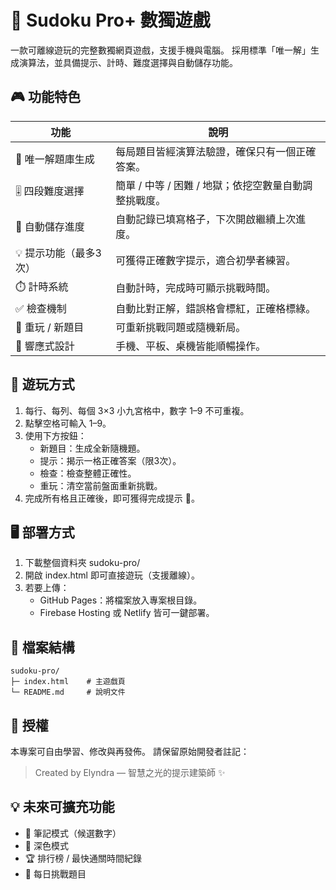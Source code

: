 # 🧩 Sudoku Pro+ 數獨遊戲

一款可離線遊玩的完整數獨網頁遊戲，支援手機與電腦。
採用標準「唯一解」生成演算法，並具備提示、計時、難度選擇與自動儲存功能。

## 🎮 功能特色
| 功能 | 說明 |
|------|------|
| 🎲 唯一解題庫生成 | 每局題目皆經演算法驗證，確保只有一個正確答案。 |
| 🎚️ 四段難度選擇 | 簡單 / 中等 / 困難 / 地獄；依挖空數量自動調整挑戰度。 |
| 💾 自動儲存進度 | 自動記錄已填寫格子，下次開啟繼續上次進度。 |
| 💡 提示功能（最多3次） | 可獲得正確數字提示，適合初學者練習。 |
| ⏱️ 計時系統 | 自動計時，完成時可顯示挑戰時間。 |
| ✅ 檢查機制 | 自動比對正解，錯誤格會標紅，正確格標綠。 |
| 🔁 重玩 / 新題目 | 可重新挑戰同題或隨機新局。 |
| 📱 響應式設計 | 手機、平板、桌機皆能順暢操作。 |

## 🧠 遊玩方式
1. 每行、每列、每個 3×3 小九宮格中，數字 1–9 不可重複。
2. 點擊空格可輸入 1–9。
3. 使用下方按鈕：
   - 新題目：生成全新隨機題。
   - 提示：揭示一格正確答案（限3次）。
   - 檢查：檢查整體正確性。
   - 重玩：清空當前盤面重新挑戰。
4. 完成所有格且正確後，即可獲得完成提示 🎉。

## 🖥️ 部署方式
1. 下載整個資料夾 sudoku-pro/
2. 開啟 index.html 即可直接遊玩（支援離線）。
3. 若要上傳：
   - GitHub Pages：將檔案放入專案根目錄。
   - Firebase Hosting 或 Netlify 皆可一鍵部署。

## 📂 檔案結構
```
sudoku-pro/
├─ index.html    # 主遊戲頁
└─ README.md     # 說明文件
```

## 📜 授權
本專案可自由學習、修改與再發佈。
請保留原始開發者註記：  
> Created by Elyndra — 智慧之光的提示建築師 ✨

## 💡 未來可擴充功能
- 🔢 筆記模式（候選數字）
- 🌙 深色模式
- 🏆 排行榜 / 最快通關時間紀錄
- 📅 每日挑戰題目
